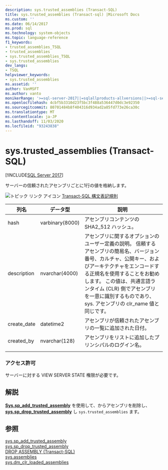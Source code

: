 ```yaml
---
description: sys.trusted_assemblies (Transact-SQL)
title: sys.trusted_assemblies (Transact-sql) |Microsoft Docs
ms.custom: ''
ms.date: 06/14/2017
ms.prod: sql
ms.technology: system-objects
ms.topic: language-reference
f1_keywords:
- trusted_assemblies_TSQL
- trusted_assemblies
- sys.trusted_assemblies_TSQL
- sys.trusted_assemblies
dev_langs:
- TSQL
helpviewer_keywords:
- sys.trusted_assemblies
ms.assetid: ''
author: VanMSFT
ms.author: vanto
monikerRange: '>=sql-server-2017||=sqlallproducts-allversions||>=sql-server-linux-2017||=azuresqldb-mi-current'
ms.openlocfilehash: 4cbf5b3310d23f5bc3f488a536447d0dc3e92350
ms.sourcegitcommit: 80701484b8f404316d934ad2a85fd773e26ca30c
ms.translationtype: MT
ms.contentlocale: ja-JP
ms.lasthandoff: 11/03/2020
ms.locfileid: "93243838"
---
```

# <a name="systrusted_assemblies-transact-sql"></a>sys.trusted_assemblies (Transact-SQL)  
[!INCLUDE[SQL Server 2017](../../includes/applies-to-version/sqlserver2017.md)]

サーバーの信頼されたアセンブリごとに1行の値を格納します。

 ![トピック リンク アイコン](../../database-engine/configure-windows/media/topic-link.gif "トピック リンク アイコン") [Transact-SQL 構文表記規則](../../t-sql/language-elements/transact-sql-syntax-conventions-transact-sql.md)  


|列名 |データ型 |説明 |
|--- |--- |--- |
|hash |varbinary(8000) |アセンブリコンテンツの SHA2_512 ハッシュ。 |
|description |nvarchar(4000) |アセンブリに関するオプションのユーザー定義の説明。 信頼するアセンブリの簡易名、バージョン番号、カルチャ、公開キー、およびアーキテクチャをエンコードする正規名を使用することをお勧めします。 この値は、共通言語ランタイム (CLR) 側でアセンブリを一意に識別するものであり、sys. アセンブリの clr_name 値と同じです。 |
|create_date |datetime2 |アセンブリが信頼されたアセンブリの一覧に追加された日付。 |
|created_by |nvarchar(128) |アセンブリをリストに追加したプリンシパルのログイン名。 |
| | | |

### <a name="permissions"></a>アクセス許可  
 サーバーに対する VIEW SERVER STATE 権限が必要です。  
 
## <a name="remarks"></a>解説  
**[Sys.sp_add_trusted_assembly](../../relational-databases/system-stored-procedures/sys-sp-add-trusted-assembly-transact-sql.md)** を使用して、からアセンブリを削除し、 **[sys.sp_drop_trusted_assembly](../../relational-databases/system-stored-procedures/sys-sp-drop-trusted-assembly-transact-sql.md)** し `sys.trusted_assemblies` ます。

## <a name="see-also"></a>参照  
  [sys.sp_add_trusted_assembly](../../relational-databases/system-stored-procedures/sys-sp-add-trusted-assembly-transact-sql.md)  
  [sys.sp_drop_trusted_assembly](../../relational-databases/system-stored-procedures/sys-sp-drop-trusted-assembly-transact-sql.md)  
  [DROP ASSEMBLY &#40;Transact-SQL&#41;](../../t-sql/statements/drop-assembly-transact-sql.md)  
  [sys.assemblies](../../relational-databases/system-catalog-views/sys-assemblies-transact-sql.md)  
  [sys.dm_clr_loaded_assemblies](../../relational-databases/system-dynamic-management-views/sys-dm-clr-loaded-assemblies-transact-sql.md)  
